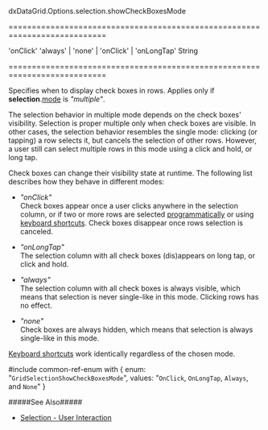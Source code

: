 <!--id-->dxDataGrid.Options.selection.showCheckBoxesMode<!--/id-->
===========================================================================
<!--default-->'onClick'<!--/default-->
<!--acceptValues-->'always' | 'none' | 'onClick' | 'onLongTap'<!--/acceptValues-->
<!--type-->String<!--/type-->
===========================================================================

<!--shortDescription-->
Specifies when to display check boxes in rows. Applies only if **selection**.[mode](/Documentation/ApiReference/UI_Widgets/dxDataGrid/Configuration/selection/#mode) is *"multiple"*.
<!--/shortDescription-->

<!--fullDescription-->
The selection behavior in multiple mode depends on the check boxes' visibility. Selection is proper multiple only when check boxes are visible. In other cases, the selection behavior resembles the single mode: clicking (or tapping) a row selects it, but cancels the selection of other rows. However, a user still can select multiple rows in this mode using a click and hold, or long tap.

Check boxes can change their visibility state at runtime. The following list describes how they behave in different modes:

- *"onClick"*   
Check boxes appear once a user clicks anywhere in the selection column, or if two or more rows are selected [programmatically](/Documentation/Guide/Widgets/DataGrid/Selection/#API/Initial_and_Runtime_Selection) or using [keyboard shortcuts](/Documentation/Guide/Widgets/DataGrid/Keyboard_Support/). Check boxes disappear once rows selection is canceled.

- *"onLongTap"*     
The selection column with all check boxes (dis)appears on long tap, or click and hold.

- *"always"*    
The selection column with all check boxes is always visible, which means that selection is never single-like in this mode. Clicking rows has no effect.

- *"none"*  
Check boxes are always hidden, which means that selection is always single-like in this mode.

[Keyboard shortcuts](/Documentation/Guide/Widgets/DataGrid/Keyboard_Support/) work identically regardless of the chosen mode.

#include common-ref-enum with {
    enum: "`GridSelectionShowCheckBoxesMode`",
    values: "`OnClick`, `OnLongTap`, `Always`, and `None`"
}

#####See Also#####
- [Selection - User Interaction](/Documentation/Guide/Widgets/DataGrid/Selection/#User_Interaction)
<!--/fullDescription-->